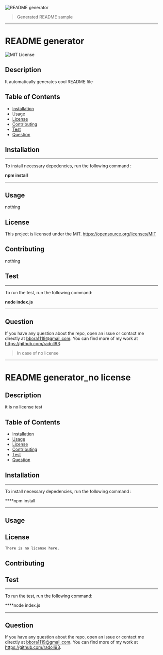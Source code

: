   ![README generator](./assets/README_generator.gif)



> Generated README sample
---

# README generator
  
![MIT License](https://img.shields.io/apm/l/atomic-design-ui.svg?)


## Description 

It automatically generates cool README file



## Table of Contents 

- [Installation](#Installation)
- [Usage](#Usage)
- [License](#License)
- [Contributing](#Contributing)
- [Test](#Test)
- [Question](#Question)



## Installation

  ---
  To install necessary depedencies, run the following command :
  
  **npm install**

  ---

## Usage

  nothing



## License

  This project is licensed under the MIT. https://opensource.org/licenses/MIT

  

## Contributing

nothing


## Test

  ---
  To run the test, run the following command:
  
  **node index.js**

  ---

## Question

If you have any question about the repo, open an issue or contact me directly at bbora1119@gmail.com. You can find more of my work at https://github.com/radoll93.




> In case of no license
---


# README generator_no license
  
 


## Description 

it is no license test



## Table of Contents 

- [Installation](#Installation)
- [Usage](#Usage)
- [License](#License)
- [Contributing](#Contributing)
- [Test](#Test)
- [Question](#Question)



## Installation

  ---
  To install necessary depedencies, run the following command :
  
  ****npm install

  ---

## Usage

  



## License

    There is no license here.
    

## Contributing




## Test

  ---
  To run the test, run the following command:
  
  ****node index.js

  ---

## Question

If you have any question about the repo, open an issue or contact me directly at bbora1119@gmail.com. You can find more of my work at https://github.com/radoll93.





  